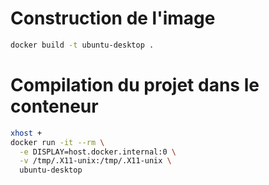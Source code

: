 # Construction de l'image
```bash
docker build -t ubuntu-desktop .
```

# Compilation du projet dans le conteneur
```bash
xhost +
docker run -it --rm \
  -e DISPLAY=host.docker.internal:0 \
  -v /tmp/.X11-unix:/tmp/.X11-unix \
  ubuntu-desktop
```
